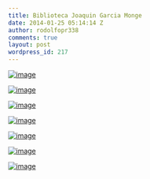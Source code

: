 ```yaml
---
title: Biblioteca Joaquin Garcia Monge
date: 2014-01-25 05:14:14 Z
author: rodolfopr338
comments: true
layout: post
wordpress_id: 217
---
```


<!-- more -->

[![image](http://sinjeta.files.wordpress.com/2014/01/wpid-img_20140124_154032.jpg)](http://sinjeta.files.wordpress.com/2014/01/wpid-img_20140124_154032.jpg)



[![image](http://sinjeta.files.wordpress.com/2014/01/wpid-img_20140124_154047.jpg)](http://sinjeta.files.wordpress.com/2014/01/wpid-img_20140124_154047.jpg)



[![image](http://sinjeta.files.wordpress.com/2014/01/wpid-img_20140124_154105.jpg)](http://sinjeta.files.wordpress.com/2014/01/wpid-img_20140124_154105.jpg)



[![image](http://sinjeta.files.wordpress.com/2014/01/wpid-img_20140124_154451.jpg)](http://sinjeta.files.wordpress.com/2014/01/wpid-img_20140124_154451.jpg)

[![image](http://sinjeta.files.wordpress.com/2014/01/wpid-img_20140124_154656.jpg)](http://sinjeta.files.wordpress.com/2014/01/wpid-img_20140124_154656.jpg) 

[![image](http://sinjeta.files.wordpress.com/2014/01/wpid-img_20140124_160149.jpg)](http://sinjeta.files.wordpress.com/2014/01/wpid-img_20140124_160149.jpg) 

[![image](http://sinjeta.files.wordpress.com/2014/01/wpid-img_20140124_161116.jpg)](http://sinjeta.files.wordpress.com/2014/01/wpid-img_20140124_161116.jpg)
